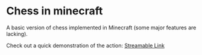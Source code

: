 # Chess in minecraft

A basic version of chess implemented in Minecraft (some major features are lacking).
<p>Check out a quick demonstration of the action: <a href="https://streamable.com/9xip2t">Streamable Link</a></p>